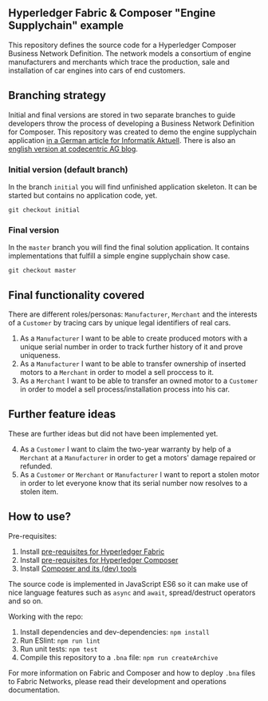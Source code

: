 ## Hyperledger Fabric & Composer "Engine Supplychain" example

This repository defines the source code for a Hyperledger Composer Business Network Definition. The network models a consortium of engine manufacturers and merchants which trace the production, sale and installation of car engines into cars of end customers.

## Branching strategy

Initial and final versions are stored in two separate branches to guide developers throw the process of developing a Business Network Definition for Composer.
This repository was created to demo the engine supplychain application [in a German article for Informatik Aktuell](https://www.informatik-aktuell.de).
There is also an [english version at codecentric AG blog](https://blog.codecentric.de).


### Initial version (default branch)

In the branch `initial` you will find unfinished application skeleton. It can be started but contains no application code, yet. 

```
git checkout initial
```

### Final version

In the `master` branch you will find the final solution application. It contains implementations that fulfill a simple engine supplychain show case.

```
git checkout master
```

## Final functionality covered

There are different roles/personas: `Manufacturer`, `Merchant` and the interests of a `Customer` by tracing cars by unique legal identifiers of real cars.

1. As a `Manufacturer` I want to be able to create produced motors with a unique serial number in order to track further history of it and prove uniqueness.
2. As a `Manufacturer` I want to be able to transfer ownership of inserted motors to a `Merchant` in order to model a sell proccess to it.
3. As a `Merchant` I want to be able to transfer an owned motor to a `Customer` in order to model a sell process/installation process into his car.

## Further feature ideas

These are further ideas but did not have been implemented yet.

4. As a `Customer` I want to claim the two-year warranty by help of a `Merchant` at a `Manufacturer` in order to get a motors' damage repaired or refunded.
5. As a `Customer` or `Merchant` or `Manufacturer` I want to report a stolen motor in order to let everyone know that its serial number now resolves to a stolen item.

## How to use?

Pre-requisites:

1. Install [pre-requisites for Hyperledger Fabric](http://hyperledger-fabric.readthedocs.io/en/latest/prereqs.html)
2. Install [pre-requisites for Hyperledger Composer](https://hyperledger.github.io/composer/installing/installing-prereqs)
3. Install [Composer and its (dev) tools](https://hyperledger.github.io/composer/installing/development-tools)

The source code is implemented in JavaScript ES6 so it can make use of nice language features such as `async` and `await`, spread/destruct operators and so on.

Working with the repo:

1. Install dependencies and dev-dependencies: `npm install`
2. Run ESlint: `npm run lint`
3. Run unit tests: `npm test`
4. Compile this repository to a `.bna` file: `npm run createArchive`

For more information on Fabric and Composer and how to deploy `.bna` files to Fabric Networks, please read their development and operations documentation.
